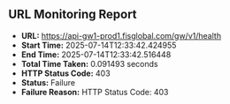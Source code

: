 ## URL Monitoring Report

- **URL:** https://api-gw1-prod1.fisglobal.com/gw/v1/health
- **Start Time:** 2025-07-14T12:33:42.424955
- **End Time:** 2025-07-14T12:33:42.516448
- **Total Time Taken:** 0.091493 seconds
- **HTTP Status Code:** 403
- **Status:** Failure
- **Failure Reason:** HTTP Status Code: 403
